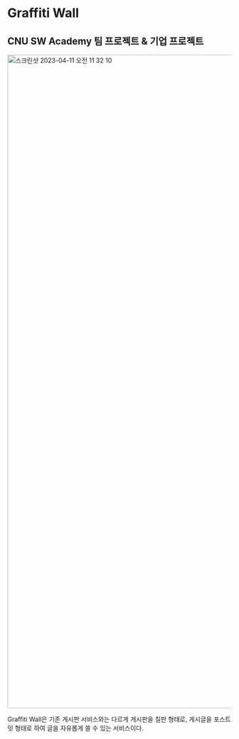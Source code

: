 # Graffiti Wall

## CNU SW Academy 팀 프로젝트 & 기업 프로젝트

<img width="1470" alt="스크린샷 2023-04-11 오전 11 32 10" src="https://user-images.githubusercontent.com/44043977/231040403-833bce6e-786a-490d-8bf7-01ffc8669916.png">

Graffiti Wall은 기존 게시판 서비스와는 다르게 게시판을 칠판 형태로, 게시글을 포스트잇 형태로 하여 글을 자유롭게 쓸 수 있는 서비스이다.
